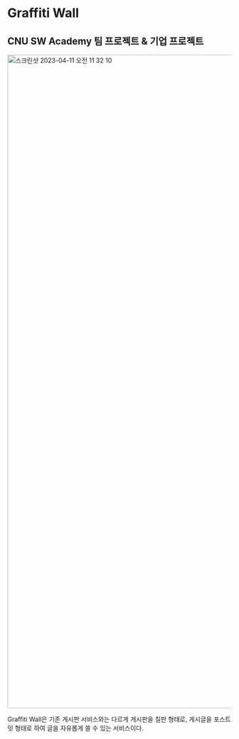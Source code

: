 # Graffiti Wall

## CNU SW Academy 팀 프로젝트 & 기업 프로젝트

<img width="1470" alt="스크린샷 2023-04-11 오전 11 32 10" src="https://user-images.githubusercontent.com/44043977/231040403-833bce6e-786a-490d-8bf7-01ffc8669916.png">

Graffiti Wall은 기존 게시판 서비스와는 다르게 게시판을 칠판 형태로, 게시글을 포스트잇 형태로 하여 글을 자유롭게 쓸 수 있는 서비스이다.
